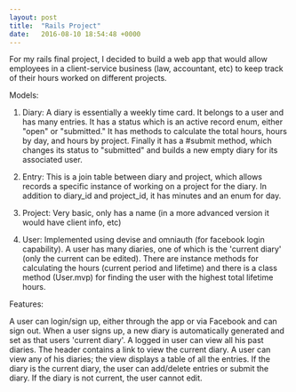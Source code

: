```yaml
---
layout: post
title:  "Rails Project"
date:   2016-08-10 18:54:48 +0000
---
```



For my rails final project, I decided to build a web app that would allow employees in a client-service business (law, accountant, etc) to keep track of their hours worked on different projects. 

Models:

1. Diary: A diary is essentially a weekly time card. It belongs to a user and has many entries. It has a status which is an active record enum, either "open" or "submitted." It has methods to calculate the total hours, hours by day, and hours by project. Finally it has a #submit method, which changes its status to "submitted" and builds a new empty diary for its associated user.

2. Entry: This is a join table between diary and project, which allows records a specific instance of working on a project for the diary. In addition to diary_id and project_id, it has minutes and an enum for day. 

3. Project: Very basic, only has a name (in a more advanced version it would have client info, etc)

4. User: Implemented using devise and omniauth (for facebook login capability). A user has many diaries, one of which is the 'current diary' (only the current can be edited). There are instance methods for calculating the hours (current period and lifetime) and there is a class method (User.mvp) for finding the user with the highest total lifetime hours.

Features:

A user can login/sign up, either through the app or via Facebook and can sign out. When a user signs up, a new diary is automatically generated and set as that users 'current diary'. A logged in user can view all his past diaries. The header contains a link to view the current diary. A user can view any of his diaries; the view displays a table of all the entries. If the diary is the current diary, the user can add/delete entries or submit the diary. If the diary is not current, the user cannot edit.



